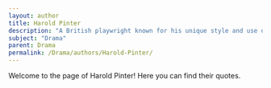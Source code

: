 ```yaml
---
layout: author
title: Harold Pinter
description: "A British playwright known for his unique style and use of pause, with notable works like 'The Birthday Party' and 'The Homecoming' that reflect existential themes."
subject: "Drama"
parent: Drama
permalink: /Drama/authors/Harold-Pinter/
---
```


Welcome to the page of Harold Pinter! Here you can find their quotes.
